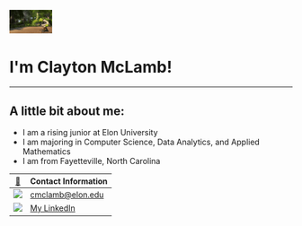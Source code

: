 <p align="left"><img width=15%" src="https://github.com/claytonmclamb/claytonmclamb/blob/main/shreck.gif" alt="lang image here" /></p>

# I'm Clayton McLamb!
---
  
## A little bit about me:
  
  * I am a rising junior at Elon University
  * I am majoring in Computer Science, Data Analytics, and Applied Mathematics 
  * I am from Fayetteville, North Carolina

|  [📱](#-contact-) | Contact Information  |
|------------------------------------|----------------------|
| <img src="https://img.shields.io/badge/Gmail-D14836?style=for-the-badge&logo=gmail&logoColor=white"/> | cmclamb@elon.edu |
| <img src="https://img.shields.io/badge/LinkedIn-0077B5?style=for-the-badge&logo=linkedin&logoColor=white"/> | [My LinkedIn](www.linkedin.com/in/clayton-mclamb) |


    

